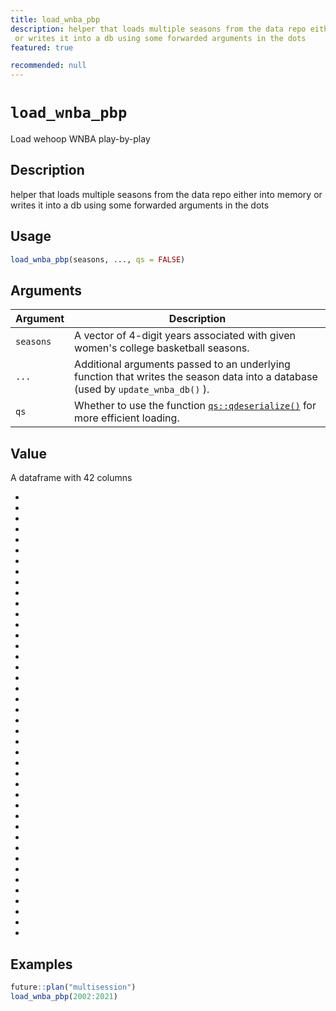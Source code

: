 ```yaml
---
title: load_wnba_pbp
description: helper that loads multiple seasons from the data repo either into memory
 or writes it into a db using some forwarded arguments in the dots
featured: true

recommended: null
---
```

# `load_wnba_pbp`

Load wehoop WNBA play-by-play


## Description

helper that loads multiple seasons from the data repo either into memory
 or writes it into a db using some forwarded arguments in the dots


## Usage

```r
load_wnba_pbp(seasons, ..., qs = FALSE)
```


## Arguments

Argument      |Description
------------- |----------------
`seasons`     |     A vector of 4-digit years associated with given women's college basketball seasons.
`...`     |     Additional arguments passed to an underlying function that writes the season data into a database (used by `update_wnba_db()` ).
`qs`     |     Whether to use the function [`qs::qdeserialize()`](#qs::qdeserialize()) for more efficient loading.


## Value

A dataframe with 42 columns
  

*   

*   

*   

*   

*   

*   

*   

*   

*   

*   

*   

*   

*   

*   

*   

*   

*   

*   

*   

*   

*   

*   

*   

*   

*   

*   

*   

*   

*   

*   

*   

*   

*   

*   

*   

*   

*   

*   

*   

*   

*   

*


## Examples

```r
future::plan("multisession")
load_wnba_pbp(2002:2021)
```
